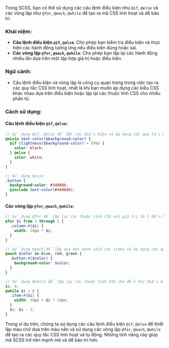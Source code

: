 Trong SCSS, bạn có thể sử dụng các câu lệnh điều kiện như `@if`, `@else` và các vòng lặp như `@for`, `@each`, `@while` để tạo ra mã CSS linh hoạt và dễ bảo trì.

### Khái niệm:

- **Câu lệnh điều kiện `@if`, `@else`**: Cho phép bạn kiểm tra điều kiện và thực hiện các hành động tương ứng nếu điều kiện đúng hoặc sai.
- **Các vòng lặp `@for`, `@each`, `@while`**: Cho phép bạn lặp lại các hành động nhiều lần dựa trên một tập hợp giá trị hoặc điều kiện.

### Ngữ cảnh:

- Câu lệnh điều kiện và vòng lặp là công cụ quan trọng trong việc tạo ra các quy tắc CSS linh hoạt, nhất là khi bạn muốn áp dụng các kiểu CSS khác nhau dựa trên điều kiện hoặc lặp lại các thuộc tính CSS cho nhiều phần tử.

### Cách sử dụng:

#### Câu lệnh điều kiện `@if`, `@else`:

```scss
// Sử dụng @if, @else để đặt các điều kiện và áp dụng các quy tắc CSS tương ứng
@mixin text-color($background-color) {
  @if (lightness($background-color) > 50%) {
    color: black;
  } @else {
    color: white;
  }
}

// Sử dụng mixin
.button {
  background-color: #3498db;
  @include text-color(#3498db);
}
```

#### Các vòng lặp `@for`, `@each`, `@while`:

```scss
// Sử dụng @for để lặp lại các thuộc tính CSS với giá trị từ 1 đến 5
@for $i from 1 through 5 {
  .column-#{$i} {
    width: 20px * $i;
  }
}

// Sử dụng @each để lặp qua một danh sách các items và áp dụng các quy tắc CSS cho mỗi item
@each $color in blue, red, green {
  .button-#{$color} {
    background-color: $color;
  }
}

// Sử dụng @while để lặp lại các thuộc tính CSS cho đến khi điều kiện không còn đúng nữa
$i: 6;
@while $i > 0 {
  .item-#{$i} {
    width: 50px + $i * 10px;
  }
  $i: $i - 2;
}
```

Trong ví dụ trên, chúng ta sử dụng các câu lệnh điều kiện `@if`, `@else` để thiết lập màu chữ dựa trên màu nền và sử dụng các vòng lặp `@for`, `@each`, `@while` để tạo ra các quy tắc CSS linh hoạt và tự động. Những tính năng này giúp mã SCSS trở nên mạnh mẽ và dễ bảo trì hơn.
